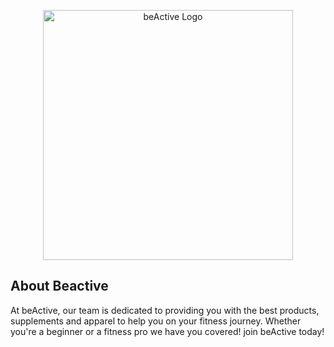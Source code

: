 <p align="center">
  <a href="https://cs2team23.cs2410-web01pvm.aston.ac.uk/beactive/public/" target="_blank">
    <img src="https://cs2team23.cs2410-web01pvm.aston.ac.uk/beactive/public/images/Team23 Logo No background" width="400" alt="beActive Logo">
  </a>
</p>

## About Beactive

At beActive, our team is dedicated to providing you with the best products, supplements and apparel to help you on your fitness journey. Whether you're a beginner or a fitness pro we have you covered! join beActive today!
